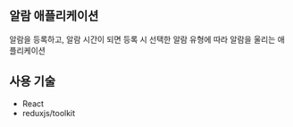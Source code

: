 ## 알람 애플리케이션

알람을 등록하고, 알람 시간이 되면 등록 시 선택한 알람 유형에 따라 알람을 울리는 애플리케이션



## 사용 기술

* React
* reduxjs/toolkit
